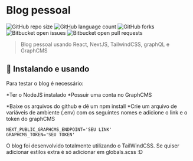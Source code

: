 # Blog pessoal 


![GitHub repo size](https://img.shields.io/github/repo-size/iuricode/README-template?style=for-the-badge)
![GitHub language count](https://img.shields.io/github/languages/count/iuricode/README-template?style=for-the-badge)
![GitHub forks](https://img.shields.io/github/forks/iuricode/README-template?style=for-the-badge)
![Bitbucket open issues](https://img.shields.io/bitbucket/issues/iuricode/README-template?style=for-the-badge)
![Bitbucket open pull requests](https://img.shields.io/bitbucket/pr-raw/iuricode/README-template?style=for-the-badge)


> Blog pessoal usando React, NextJS, TailwindCSS, graphQL e GraphCMS


## 🚀 Instalando e usando

Para testar o blog é necessário:

*Ter o NodeJS instalado
*Possuir uma conta no GraphCMS

*Baixe os arquivos do github e dê um npm install
*Crie um arquivo de variáveis de ambiente (.env) com os seguintes nomes e adicione o link e o token do graphCMS

```
NEXT_PUBLIC_GRAPHCMS_ENDPOINT='SEU LINK'
GRAPHCMS_TOKEN='SEU TOKEN'
```

O blog foi desenvolvido totalmente utilizando o TailWindCSS. Se quiser adicionar estilos extra é só adicionar em globals.scss :D
